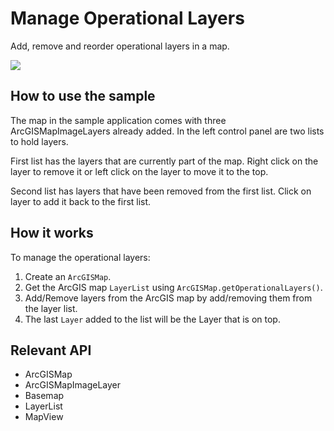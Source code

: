<h1>Manage Operational Layers</h1>

<p>Add, remove and reorder operational layers in a map.</p>

<p><img src="ManageOperationalLayers.png" /></p>

<h2>How to use the sample</h2>

<p>The map in the sample application comes with three ArcGISMapImageLayers already added. In the left control panel are two lists to hold layers. </p>

<p>First list has the layers that are currently part of the map. Right click on the layer to remove it or left click on the layer to move it to the top.</p>

<p>Second list has layers that have been removed from the first list. Click on layer to add it back to the first list.</p>

<h2>How it works</h2>

<p>To manage the operational layers:</p>

<ol>
<li>Create an <code>ArcGISMap</code>.  </li>
<li>Get the ArcGIS map <code>LayerList</code> using <code>ArcGISMap.getOperationalLayers()</code>.</li>
<li>Add/Remove layers from the ArcGIS map by add/removing them from the layer list.</li>
<li>The last <code>Layer</code> added to the list will be the Layer that is on top.</li>
</ol>

<h2>Relevant API</h2>

<ul>
<li>ArcGISMap</li>
<li>ArcGISMapImageLayer</li>
<li>Basemap</li>
<li>LayerList</li>
<li>MapView</li>
</ul>